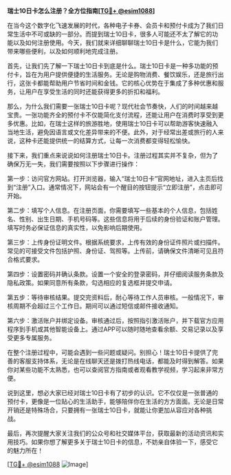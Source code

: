 **瑞士10日卡怎么注册？全方位指南[[TG💪+ @esim1088](https://t.me/s/esim1088)]**

在当今这个数字化飞速发展的时代，各种电子卡券、会员卡和预付卡成为了我们日常生活中不可或缺的一部分。而提到瑞士10日卡，很多人可能还不太了解它的功能以及如何注册使用。今天，我们就来详细聊聊瑞士10日卡是什么，它能为我们带来哪些便利，以及如何顺利地完成注册。

首先，让我们先了解一下瑞士10日卡到底是什么。瑞士10日卡是一种多功能的预付卡，旨在为用户提供便捷的生活服务。无论是购物消费、餐饮娱乐，还是旅行出行，这张卡都能帮助用户节省时间和金钱。它的核心优势在于集成了多种优惠和服务，让用户在享受生活的同时还能获得更多的折扣和福利。

那么，为什么我们需要一张瑞士10日卡呢？现代社会节奏快，人们的时间越来越宝贵。一张功能齐全的预付卡不仅能简化支付流程，还能让用户在消费时享受到更多优惠。比如，在瑞士这样的旅游胜地，使用瑞士10日卡可以帮助游客快速融入当地生活，避免因语言或文化差异带来的不便。此外，对于经常出差或旅行的人来说，这种卡还能提供统一的结算方式，让每一次消费都变得轻松愉快。

接下来，我们重点来说说如何注册瑞士10日卡。注册过程其实并不复杂，但为了确保万无一失，我们需要按照以下步骤进行操作：

第一步：访问官方网站。打开浏览器，输入“瑞士10日卡”官网地址，进入主页后找到“注册”入口。通常情况下，网站会有一个醒目的按钮提示“立即注册”，点击即可开始。

第二步：填写个人信息。在注册页面，你需要填写一些基本的个人信息，包括姓名、性别、出生日期、手机号码等。这些信息将用于后续的身份验证和账户管理。填写时务必保证信息的真实性，以免影响后期使用。

第三步：上传身份证明文件。根据系统要求，上传有效的身份证件照片或扫描件。常见的可接受文件包括护照、身份证、驾照等。上传前，请确保文件清晰可见且符合格式要求。

第四步：设置密码并确认条款。设置一个安全的登录密码，并仔细阅读服务条款及隐私政策。如果同意所有条款，勾选相应的复选框并提交申请。

第五步：等待审核结果。提交完资料后，耐心等待工作人员审核。一般情况下，审核周期不会超过三个工作日。期间可以通过短信或邮件接收通知。

第六步：激活账户并绑定设备。审核通过后，按照指引激活账户，并下载官方应用程序到手机或其他智能设备上。通过APP可以随时随地查看余额、交易记录以及享受更多专属服务。

在整个注册过程中，可能会遇到一些问题或疑问。别担心！瑞士10日卡提供了完善的客服支持体系，无论是在线聊天还是拨打热线电话，都能及时得到解答。如果你对某些功能不太熟悉，也可以查阅官方指南或者观看教学视频，学习起来非常方便。

说到这里，想必大家已经对瑞士10日卡有了初步的认识。它不仅仅是一张普通的预付卡，更像是一位贴心的生活助手，能够陪伴你在生活的方方面面。无论是日常开销还是特殊场合，只要拥有一张瑞士10日卡，就能让你更加从容应对各种挑战。

最后，再次提醒大家关注我们的公众号和社交媒体平台，获取最新的活动资讯和实用技巧。如果你想了解更多关于瑞士10日卡的信息，不妨亲自体验一下，感受它的魅力所在！

[[TG💪+ @esim1088](https://t.me/s/esim1088) ![Image](https://i.postimg.cc/4NQfJmqS/Snipaste-2025-05-13-00-14-12.png)]